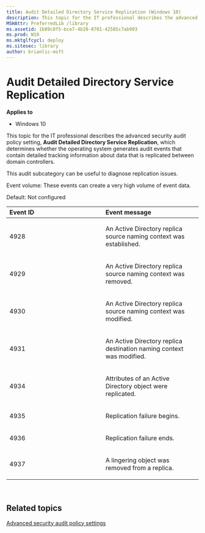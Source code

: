 ```yaml
---
title: Audit Detailed Directory Service Replication (Windows 10)
description: This topic for the IT professional describes the advanced security audit policy setting Audit Detailed Directory Service Replication which determines whether the operating system generates audit events that contain detailed tracking information about data that is replicated between domain controllers.
MSHAttr: PreferredLib /library
ms.assetid: 1b89c8f5-bce7-4b20-8701-42585c7ab993
ms.prod: W10
ms.mktglfcycl: deploy
ms.sitesec: library
author: brianlic-msft
---
```


# Audit Detailed Directory Service Replication


**Applies to**

-   Windows 10

This topic for the IT professional describes the advanced security audit policy setting, **Audit Detailed Directory Service Replication**, which determines whether the operating system generates audit events that contain detailed tracking information about data that is replicated between domain controllers.

This audit subcategory can be useful to diagnose replication issues.

Event volume: These events can create a very high volume of event data.

Default: Not configured

<table>
<colgroup>
<col width="50%" />
<col width="50%" />
</colgroup>
<thead>
<tr class="header">
<th align="left">Event ID</th>
<th align="left">Event message</th>
</tr>
</thead>
<tbody>
<tr class="odd">
<td align="left"><p>4928</p></td>
<td align="left"><p>An Active Directory replica source naming context was established.</p></td>
</tr>
<tr class="even">
<td align="left"><p>4929</p></td>
<td align="left"><p>An Active Directory replica source naming context was removed.</p></td>
</tr>
<tr class="odd">
<td align="left"><p>4930</p></td>
<td align="left"><p>An Active Directory replica source naming context was modified.</p></td>
</tr>
<tr class="even">
<td align="left"><p>4931</p></td>
<td align="left"><p>An Active Directory replica destination naming context was modified.</p></td>
</tr>
<tr class="odd">
<td align="left"><p>4934</p></td>
<td align="left"><p>Attributes of an Active Directory object were replicated.</p></td>
</tr>
<tr class="even">
<td align="left"><p>4935</p></td>
<td align="left"><p>Replication failure begins.</p></td>
</tr>
<tr class="odd">
<td align="left"><p>4936</p></td>
<td align="left"><p>Replication failure ends.</p></td>
</tr>
<tr class="even">
<td align="left"><p>4937</p></td>
<td align="left"><p>A lingering object was removed from a replica.</p></td>
</tr>
</tbody>
</table>

 

## Related topics


[Advanced security audit policy settings](advanced-security-audit-policy-settings.md)

 

 





